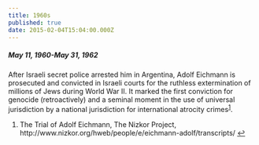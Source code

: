 ```yaml
---
title: 1960s
published: true
date: 2015-02-04T15:04:00.000Z
---
```



##### May 11, 1960-May 31, 1962

After Israeli secret police arrested him in Argentina, Adolf Eichmann is prosecuted and convicted in Israeli courts for the ruthless extermination of millions of Jews during World War II. It marked the first conviction for genocide (retroactively) and a seminal moment in the use of universal jurisdiction by a national jurisdiction for international atrocity crimes<sup id="fnref:source1960-1962"><a class="footnote" href="#fn:source1960-1962">1</a></sup>.

<div class="footnotes"><ol><li id="fn:source1960-1962"><p>The Trial of Adolf Eichmann, The Nizkor Project, http://www.nizkor.org/hweb/people/e/eichmann-adolf/transcripts/ <a class="reversefootnote" href="#fnref:source1960-1962">↩</a></p></li></ol></div>